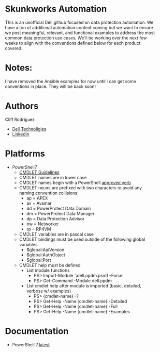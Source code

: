 # Skunkworks Automation
This is an unofficial Dell github focused on data protection automation.
We have a ton of additional automation content coming but we want to ensure we post meaningful, relevant, and functional examples to address the most common data protection use cases.
We'll be working over the next few weeks to align with the conventions defined below for each product covered.

# Notes:
I have removed the Ansible examples for now until I can get some conventions in place. They will be back soon!

# Authors
Cliff Rodriguez
  * [Dell Technoligies](https://www.dell.com/en-us)
  * [LinkedIn](https://www.linkedin.com/in/cliff-rodriguez-6673422b/)
# Platforms
* PowerShell7
  * [CMDLET Guidelines](https://learn.microsoft.com/en-us/powershell/scripting/developer/cmdlet/strongly-encouraged-development-guidelines?view=powershell-7.3)
  * CMDLET names are in lower case
  * CMDLET names begin with a PowerShell [approved verb](https://learn.microsoft.com/en-us/powershell/scripting/developer/cmdlet/approved-verbs-for-windows-powershell-commands?view=powershell-7.3)
  * CMDLET nouns are prefixed with two characters to avoid any naming convention collisions
    * ap = APEX
    * av = Avamar
    * dd = PowerProtect Data Domain
    * dm = PowerProtect Data Manager
    * dp = Data Protection Advisor
    * nw = Networker
    * rp = RP4VM
  * CMDLET variables are in pascal case
  * CMDLET bindings must be used outside of the following global variables
    * $global:ApiVersion
    * $global:AuthObject
    * $global:Port
  * CMDLET help must be defined
    * List module functions
      * PS> Import-Module .\dell.ppdm.psm1 -Force
      * PS> Get-Command -Module dell.ppdm
    * List cmdlet help after module is imported (basic, detailed, verbose w/ examples)
      * PS> {cmdlet-name} -?
      * PS> Get-Help -Name {cmdlet-name} -Detailed
      * PS> Get-Help -Name {cmdlet-name} -Full
      * PS> Get-Help -Name {cmdlet-name} -Examples
# Documentation
* PowerShell 7.[latest](https://learn.microsoft.com/en-us/powershell)
